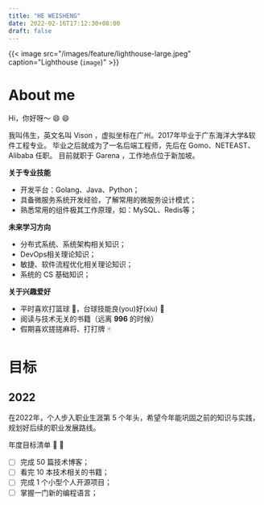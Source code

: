 ```yaml
---
title: "HE WEISHENG"
date: 2022-02-16T17:12:30+08:00
draft: false
---
```

{{< image src="/images/feature/lighthouse-large.jpeg" caption="Lighthouse (`image`)" >}}

# About me
Hi，你好呀～ :smile: :smile:

我叫伟生，英文名叫 Vison ，虚拟坐标在广州。2017年毕业于广东海洋大学&软件工程专业。
毕业之后就成为了一名后端工程师，先后在 Gomo、NETEAST、Alibaba 任职。
目前就职于 Garena ，工作地点位于新加坡。

**关于专业技能** 
- 开发平台：Golang、Java、Python；
- 具备微服务系统开发经验，了解常用的微服务设计模式；
- 熟悉常用的组件极其工作原理，如：MySQL、Redis等；

**未来学习方向**
- 分布式系统、系统架构相关知识；
- DevOps相关理论知识；
- 敏捷、软件流程优化相关理论知识；
- 系统的 CS 基础知识；

**关于兴趣爱好**
- 平时喜欢打篮球 :basketball:，台球技能良(you)好(xiu) :8ball:
- 阅读与技术无关的书籍（远离 **996** 的时候）
- 假期喜欢搓搓麻将、打打牌 :mahjong:

# 目标
## 2022
在2022年，个人步入职业生涯第 5 个年头，希望今年能巩固之前的知识与实践，规划好后续的职业发展路线。

年度目标清单 :rocket: :rocket:
- [ ] 完成 50 篇技术博客；
- [ ] 看完 10 本技术相关的书籍；
- [ ] 完成 1 个小型个人开源项目；
- [ ] 掌握一门新的编程语言；

